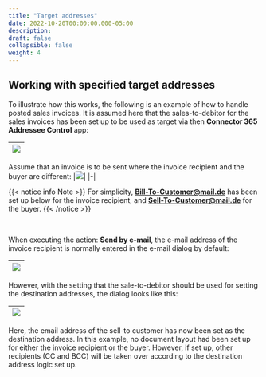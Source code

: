 ```yaml
---
title: "Target addresses"
date: 2022-10-20T00:00:00.000-05:00
description: 
draft: false
collapsible: false
weight: 4
---
```

## Working with specified target addresses

To illustrate how this works, the following is an example of how to handle posted sales invoices. 
It is assumed here that the sales-to-debitor for the sales invoices has been set up to be used as target via then
**Connector 365 Addressee Control** app:

|![](/images/apps/Addresse_Control/Berichtsauswahl_Verkauf_Example_WorkWith.png)|
|-|

Assume that an invoice is to be sent where the invoice recipient and the buyer are different:
|![](/images/apps/Addresse_Control/GebVerkRechnungen_SellToBillToCust.png)|
|-|

{{< notice info Note >}}
For simplicity, **Bill-To-Customer@mail.de** has been set up below for the invoice recipient, and **Sell-To-Customer@mail.de** for the buyer.
{{< /notice >}}

</br>

When executing the action: **Send by e-mail**, the e-mail address of the invoice recipient is normally entered in the e-mail dialog by default:

|![](/images/apps/Addresse_Control/MailDialog_SellToCust.png)|
|-|

However, with the setting that the sale-to-debitor should be used for setting the destination addresses, the dialog looks like this:

|![](/images/apps/Addresse_Control/MailDialog_BillToCust.png)|
|-|

Here, the email address of the sell-to customer has now been set as the destination address. 
In this example, no document layout had been set up for either the invoice recipient or the buyer.
However, if set up, other recipients (CC and BCC) will be taken over according to the destination address logic set up.